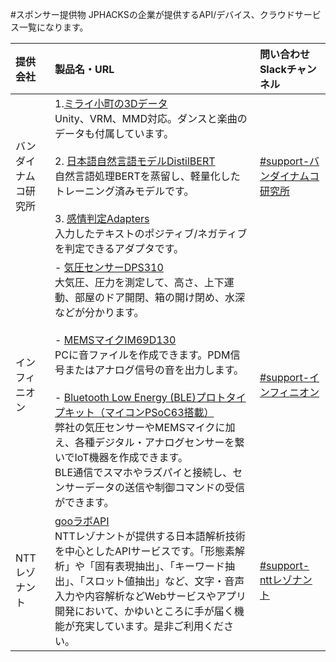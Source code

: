 #スポンサー提供物
JPHACKSの企業が提供するAPI/デバイス、クラウドサービス一覧になります。

| 提供会社 | 製品名・URL | 問い合わせSlackチャンネル |
|:-----------|:------------|:------------|
|バンダイナムコ研究所|1.[ミライ小町の3Dデータ](https://github.com/Miraikomachi)<br>Unity、VRM、MMD対応。ダンスと楽曲のデータも付属しています。<br><br>2. [日本語自然言語モデルDistilBERT](https://github.com/BandaiNamcoResearchInc/DistilBERT-base-jp)<br>自然言語処理BERTを蒸留し、軽量化したトレーニング済みモデルです。<br><br>3. [感情判定Adapters](https://github.com/BandaiNamcoResearchInc/sentiment-analysis-adapter)<br>入力したテキストのポジティブ/ネガティブを判定できるアダプタです。|[#support-バンダイナムコ研究所](https://jphacks2020.slack.com/archives/C01CQDTGHPU)|
| インフィニオン |- [気圧センサーDPS310](https://github.com/Infineon/DPS310-Pressure-Sensor)<br>大気圧、圧力を測定して、高さ、上下運動、部屋のドア開閉、箱の開け閉め、水深などが分かります。<br><br>- [MEMSマイクIM69D130](https://github.com/Infineon/IM69D130-Microphone-Shield2Go)<br>PCに音ファイルを作成できます。PDM信号またはアナログ信号の音を出力します。<br><br>- [Bluetooth Low Energy (BLE)プロトタイプキット（マイコンPSoC63搭載）](https://www.cypress.com/documentation/development-kitsboards/psoc-6-ble-prototyping-kit-cy8cproto-063-ble)<br>弊社の気圧センサーやMEMSマイクに加え、各種デジタル・アナログセンサーを繋いでIoT機器を作成できます。<br>BLE通信でスマホやラズパイと接続し、センサーデータの送信や制御コマンドの受信ができます。|[#support-インフィニオン](https://jphacks2020.slack.com/archives/C01DE96LYTS)|
|NTTレゾナント| [gooラボAPI](https://labs.goo.ne.jp/)<br>NTTレゾナントが提供する日本語解析技術を中心としたAPIサービスです。「形態素解析」や「固有表現抽出」、「キーワード抽出」、「スロット値抽出」など、文字・音声入力や内容解析などWebサービスやアプリ開発において、かゆいところに手が届く機能が充実しています。是非ご利用ください。|[#support-nttレゾナント](https://jphacks2020.slack.com/archives/C01DD336JRY)|
